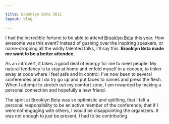 ```yaml
---

title: Brooklyn Beta 2011
layout: blog

---
```


I had the incredible fortune to be able to attend [Brooklyn Beta](http://brooklynbeta.org/2011) this year. How awesome was this event? Instead of gushing over the inspiring speakers, or name-dropping all the wildly talented folks, I'll say this: **Brooklyn Beta made me want to be a better attendee.**

As an introvert, it takes a good deal of energy for me to meet people. My natural tendency is to stay at home and enfold myself in a cocoon, to tinker away at code where I feel safe and in control. I've now been to several conferences and I do try go up and put faces to names and press the flesh. When I attempt to stretch out my comfort zone, I am rewarded by making a personal connection and hopefully a new friend.

The spirit at Brooklyn Beta was so optimistic and uplifting, that I felt a personal responsibility to be an active member of the conference; that if I were not engaging with others, I would be disappointing the organizers. It was not enough to just be present, I had to be contributing.
